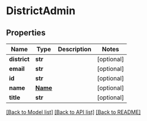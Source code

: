 # DistrictAdmin

## Properties
Name | Type | Description | Notes
------------ | ------------- | ------------- | -------------
**district** | **str** |  | [optional] 
**email** | **str** |  | [optional] 
**id** | **str** |  | [optional] 
**name** | [**Name**](Name.md) |  | [optional] 
**title** | **str** |  | [optional] 

[[Back to Model list]](../README.md#documentation-for-models) [[Back to API list]](../README.md#documentation-for-api-endpoints) [[Back to README]](../README.md)


